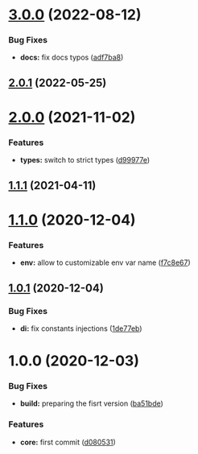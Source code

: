 # [3.0.0](https://github.com/nfroidure/ftp-service/compare/v2.0.0...v3.0.0) (2022-08-12)


### Bug Fixes

* **docs:** fix docs typos ([adf7ba8](https://github.com/nfroidure/ftp-service/commit/adf7ba808df80175506a807f46fa2556b670bf57))



## [2.0.1](https://github.com/nfroidure/ftp-service/compare/v2.0.0...v2.0.1) (2022-05-25)



# [2.0.0](https://github.com/nfroidure/ftp-service/compare/v1.1.1...v2.0.0) (2021-11-02)


### Features

* **types:** switch to strict types ([d99977e](https://github.com/nfroidure/ftp-service/commit/d99977eb0dae9abf6eb6c4d400f44dec27323d48))



## [1.1.1](https://github.com/nfroidure/ftp-service/compare/v1.1.0...v1.1.1) (2021-04-11)



# [1.1.0](https://github.com/nfroidure/ftp-service/compare/v1.0.1...v1.1.0) (2020-12-04)


### Features

* **env:** allow to customizable env var name ([f7c8e67](https://github.com/nfroidure/ftp-service/commit/f7c8e67d1784c578ef526a4f0249251b281eb037))



## [1.0.1](https://github.com/nfroidure/ftp-service/compare/v1.0.0...v1.0.1) (2020-12-04)


### Bug Fixes

* **di:** fix constants injections ([1de77eb](https://github.com/nfroidure/ftp-service/commit/1de77eb9daabd279d4083d48da6a69a9ff9ee9c2))



# 1.0.0 (2020-12-03)


### Bug Fixes

* **build:** preparing the fisrt version ([ba51bde](https://github.com/nfroidure/ftp-service/commit/ba51bde57d17da84b9e3c1dcfc6d4570410731f7))


### Features

* **core:** first commit ([d080531](https://github.com/nfroidure/ftp-service/commit/d080531fd24c2308a43fb536236df9905e571fce))



